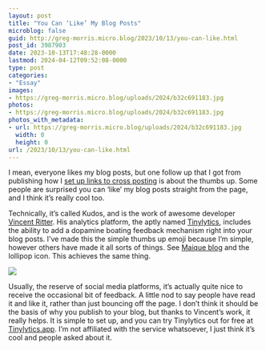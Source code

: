 ```yaml
---
layout: post
title: "You Can ‘Like’ My Blog Posts"
microblog: false
guid: http://greg-morris.micro.blog/2023/10/13/you-can-like.html
post_id: 3987903
date: 2023-10-13T17:48:28-0000
lastmod: 2024-04-12T09:52:08-0000
type: post
categories:
- "Essay"
images:
- https://greg-morris.micro.blog/uploads/2024/b32c691183.jpg
photos:
- https://greg-morris.micro.blog/uploads/2024/b32c691183.jpg
photos_with_metadata:
- url: https://greg-morris.micro.blog/uploads/2024/b32c691183.jpg
  width: 0
  height: 0
url: /2023/10/13/you-can-like.html
---
```

I mean, everyone likes my blog posts, but one follow up that I got from publishing how I [set up links to cross posting](/2023/10/13/link-to-your.html) is about the thumbs up. Some people are surprised you can ‘like’ my blog posts straight from the page, and I think it’s really cool too. 

Technically, it’s called Kudos, and is the work of awesome developer [Vincent Ritter](https://vincentritter.com/?ts=tinylytics). His analytics platform, the aptly named [Tinylytics](https://tinylytics.app/), includes the ability to add a dopamine boating feedback mechanism right into your blog posts. I’ve made this the simple thumbs up emoji because I’m simple, however others have made it all sorts of things. See [Maique blog](https://maique.eu/) and the lollipop icon. This achieves the same thing.

![](https://greg-morris.micro.blog/uploads/2024/b32c691183.jpg)

Usually, the reserve of social media platforms, it’s actually quite nice to receive the occasional bit of feedback. A little nod to say people have read it and like it, rather than just bouncing off the page. I don’t think it should be the basis of why you publish to your blog, but thanks to Vincent’s work, it really helps. It is simple to set up, and you can try Tinylytics out for free at [Tinylytics.app](https://tinylytics.app/). I’m not affiliated with the service whatsoever, I just think it’s cool and people asked about it. 
